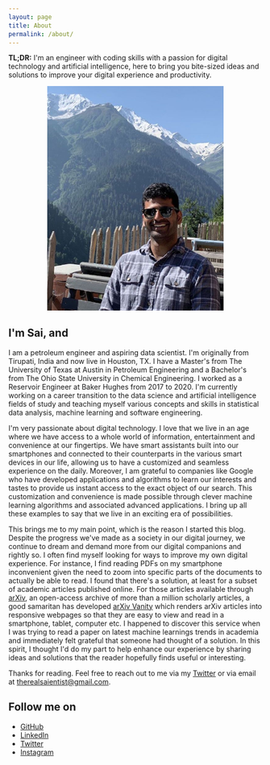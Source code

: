 ```yaml
---
layout: page
title: About
permalink: /about/
---
```


**TL;DR:** I'm an engineer with coding skills with a passion for digital technology and artificial intelligence, here to bring you bite-sized ideas and solutions to improve your digital experience and productivity.

<!-- Profile Picture -->
<p align="center">
  <img src="/assets/images/profile_picture.jpg" alt="drawing" width="350"/>
</p>

## I'm Sai, and

I am a petroleum engineer and aspiring data scientist. I'm originally from Tirupati, India and now live in Houston, TX. I have a Master's from The University of Texas at Austin in Petroleum Engineering and a Bachelor's from The Ohio State University in Chemical Engineering. I worked as a Reservoir Engineer at Baker Hughes from 2017 to 2020. I'm currently working on a career transition to the data science and artificial intelligence fields of study and teaching myself various concepts and skills in statistical data analysis, machine learning and software engineering.

I'm very passionate about digital technology. I love that we live in an age where we have access to a whole world of information, entertainment and convenience at our fingertips. We have smart assistants built into our smartphones and connected to their counterparts in the various smart devices in our life, allowing us to have a customized and seamless experience on the daily. Moreover, I am grateful to companies like Google who have developed applications and algorithms to learn our interests and tastes to provide us instant access to the exact object of our search. This customization and convenience is made possible through clever machine learning algorithms and associated advanced applications. I bring up all these examples to say that we live in an exciting era of possibilities.

This brings me to my main point, which is the reason I started this blog. Despite the progress we've made as a society in our digital journey, we continue to dream and demand more from our digital companions and rightly so. I often find myself looking for ways to improve my own digital experience. For instance, I find reading PDFs on my smartphone inconvenient given the need to zoom into specific parts of the documents to actually be able to read. I found that there's a solution, at least for a subset of academic articles published online. For those articles available through [arXiv](https://arxiv.org/), an open-access archive of more than a million scholarly articles, a good samaritan has developed [arXiv Vanity](https://www.arxiv-vanity.com/) which renders arXiv articles into responsive webpages so that they are easy to view and read in a smartphone, tablet, computer etc. I happened to discover this service when I was trying to read a paper on latest machine learnings trends in academia and immediately felt grateful that someone had thought of a solution. In this spirit, I thought I'd do my part to help enhance our experience by sharing ideas and solutions that the reader hopefully finds useful or interesting.

Thanks for reading. Feel free to reach out to me via my [Twitter](https://twitter.com/Heisenblock) or via email at <therealsaientist@gmail.com>.

## Follow me on
* [GitHub](https://github.com/uppatispr)
* [LinkedIn](https://www.linkedin.com/in/saiuppati/)
* [Twitter](https://twitter.com/Heisenblock)
* [Instagram](https://www.instagram.com/inprince/)
